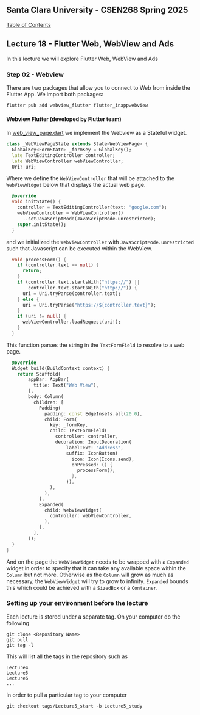 ## Santa Clara University - CSEN268 Spring 2025

[Table of Contents](/toc.md)



## Lecture 18 - Flutter Web, WebView and Ads
In this lecture we will explore Flutter Web, WebView and Ads

### Step 02 - Webview
There are two packages that allow you to connect to Web from inside the Flutter App. We import both packages:
```zsh
flutter pub add webview_flutter flutter_inappwebview
```

#### Webview Flutter (developed by Flutter team)
In [web_view_page.dart](/lib/pages/web_view_page.dart) we implement the Webview as a Stateful widget.
```dart
class _WebViewPageState extends State<WebViewPage> {
  GlobalKey<FormState> _formKey = GlobalKey();
  late TextEditingController controller;
  late WebViewController webViewController;
  Uri? uri;
```
Where we define the `WebViewController` that will be attached to the `WebViewWidget` below that displays  the actual web page.
```dart
  @override
  void initState() {
    controller = TextEditingController(text: "google.com");
    webViewController = WebViewController()
      ..setJavaScriptMode(JavaScriptMode.unrestricted);
    super.initState();
  }
```
and we initialized the `WebViewController` with `JavaScriptMode.unrestricted` such that Javascript can be executed within the WebView.
```dart
  void processForm() {
    if (controller.text == null) {
      return;
    }
    if (controller.text.startsWith("https://") ||
        controller.text.startsWith("http://")) {
      uri = Uri.tryParse(controller.text);
    } else {
      uri = Uri.tryParse("https://${controller.text}");
    }
    if (uri != null) {
      webViewController.loadRequest(uri!);
    }
  }
```
This function parses the string in the `TextFormField` to resolve to a web page.
```dart
  @override
  Widget build(BuildContext context) {
    return Scaffold(
        appBar: AppBar(
          title: Text("Web View"),
        ),
        body: Column(
          children: [
            Padding(
              padding: const EdgeInsets.all(20.0),
              child: Form(
                key: _formKey,
                child: TextFormField(
                  controller: controller,
                  decoration: InputDecoration(
                      labelText: "Address",
                      suffix: IconButton(
                        icon: Icon(Icons.send),
                        onPressed: () {
                          processForm();
                        },
                      )),
                ),
              ),
            ),
            Expanded(
              child: WebViewWidget(
                controller: webViewController,
              ),
            ),
          ],
        ));
  }
}
```
And on the page the `WebViewWidget` needs to be wrapped with a `Expanded` widget in order to specify that it can take any available space within the `Column` but not more. Otherwise as the `Column` will grow as much as necessary, the `WebViewWidget` will try to grow to infinity. `Expanded` bounds this which could be achieved with a `SizedBox` or a `Container`.





### Setting up your environment before the lecture

Each lecture is stored under a separate tag. On your computer do the following

    git clone <Repository Name>
    git pull
    git tag -l

This will list all the tags in the repository such as

    Lecture4
    Lecture5
    Lecture6
    ...

In order to pull a particular tag to your computer

    git checkout tags/Lecture5_start -b Lecture5_study

